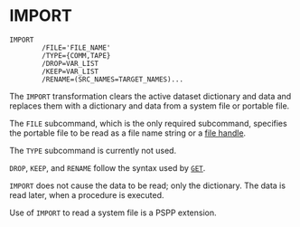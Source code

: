 # IMPORT

```
IMPORT
        /FILE='FILE_NAME'
        /TYPE={COMM,TAPE}
        /DROP=VAR_LIST
        /KEEP=VAR_LIST
        /RENAME=(SRC_NAMES=TARGET_NAMES)...
```

The `IMPORT` transformation clears the active dataset dictionary and
data and replaces them with a dictionary and data from a system file or
portable file.

The `FILE` subcommand, which is the only required subcommand,
specifies the portable file to be read as a file name string or a
[file handle](../../language/files/file-handles.md).

The `TYPE` subcommand is currently not used.

`DROP`, `KEEP`, and `RENAME` follow the syntax used by
[`GET`](get.md).

`IMPORT` does not cause the data to be read; only the dictionary.
The data is read later, when a procedure is executed.

Use of `IMPORT` to read a system file is a PSPP extension.

